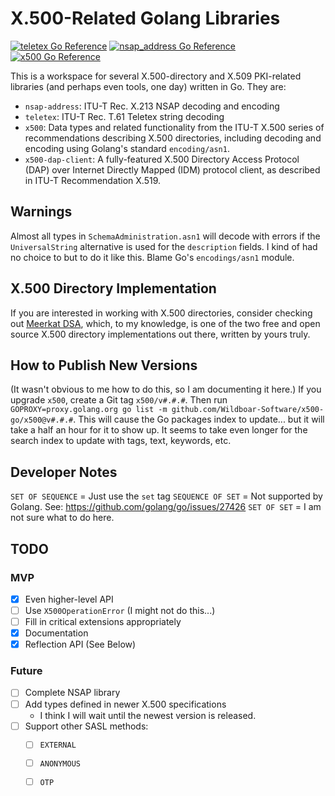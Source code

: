 # X.500-Related Golang Libraries

[![teletex Go Reference](https://pkg.go.dev/badge/github.com/Wildboar-Software/x500-go/teletex.svg)](https://pkg.go.dev/github.com/Wildboar-Software/x500-go/teletex)
[![nsap_address Go Reference](https://pkg.go.dev/badge/github.com/Wildboar-Software/x500-go/nsap-address.svg)](https://pkg.go.dev/github.com/Wildboar-Software/x500-go/nsap-address)
[![x500 Go Reference](https://pkg.go.dev/badge/github.com/Wildboar-Software/x500-go/x500.svg)](https://pkg.go.dev/github.com/Wildboar-Software/x500-go/x500)

This is a workspace for several X.500-directory and X.509 PKI-related
libraries (and perhaps even tools, one day) written in Go. They are:

- `nsap-address`: ITU-T Rec. X.213 NSAP decoding and encoding
- `teletex`: ITU-T Rec. T.61 Teletex string decoding
- `x500`: Data types and related functionality from the ITU-T X.500 series of
  recommendations describing X.500 directories, including decoding and encoding
  using Golang's standard `encoding/asn1`.
- `x500-dap-client`: A fully-featured X.500 Directory Access Protocol (DAP)
  over Internet Directly Mapped (IDM) protocol client, as described in ITU-T
  Recommendation X.519.

## Warnings

Almost all types in `SchemaAdministration.asn1` will decode with errors if the
`UniversalString` alternative is used for the `description` fields. I kind of
had no choice to but to do it like this. Blame Go's `encodings/asn1` module.

## X.500 Directory Implementation

If you are interested in working with X.500 directories, consider checking
out [Meerkat DSA](https://wildboar-software.github.io/directory/), which,
to my knowledge, is one of the two free and open source X.500 directory
implementations out there, written by yours truly.

## How to Publish New Versions

(It wasn't obvious to me how to do this, so I am documenting it here.)
If you upgrade `x500`, create a Git tag `x500/v#.#.#`. Then run
`GOPROXY=proxy.golang.org go list -m github.com/Wildboar-Software/x500-go/x500@v#.#.#`.
This will cause the Go packages index to update... but it will take a half an
hour for it to show up. It seems to take even longer for the search index to
update with tags, text, keywords, etc.

## Developer Notes

`SET OF SEQUENCE` = Just use the `set` tag
`SEQUENCE OF SET` = Not supported by Golang. See: https://github.com/golang/go/issues/27426
`SET OF SET` = I am not sure what to do here.

## TODO

### MVP

- [x] Even higher-level API
- [ ] Use `X500OperationError` (I might not do this...)
- [ ] Fill in critical extensions appropriately
- [x] Documentation
- [x] Reflection API (See Below)

### Future

- [ ] Complete NSAP library
- [ ] Add types defined in newer X.500 specifications
  - I think I will wait until the newest version is released.
- [ ] Support other SASL methods:
  - [ ] `EXTERNAL`
  - [ ] `ANONYMOUS`
  - [ ] `OTP`

